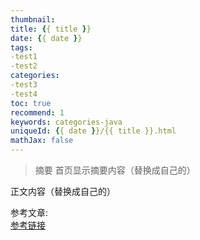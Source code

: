```yaml
---
thumbnail:
title: {{ title }}
date: {{ date }}
tags:
-test1
-test2
categories:
-test3
-test4
toc: true
recommend: 1
keywords: categories-java
uniqueId: {{ date }}/{{ title }}.html
mathJax: false
---
```

> 摘要
首页显示摘要内容（替换成自己的）
<!-- more -->
正文内容（替换成自己的）

参考文章:  
[参考链接]()
